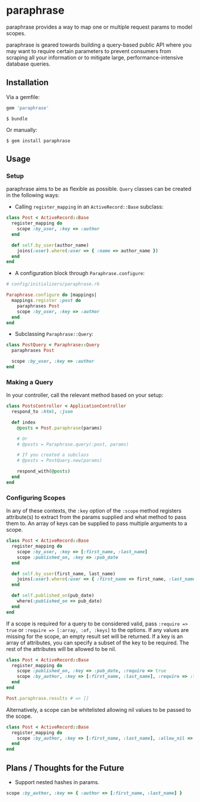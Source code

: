 # paraphrase

paraphrase provides a way to map one or multiple request params to model
scopes.

paraphrase is geared towards building a query-based public API where you may
want to require certain parameters to prevent consumers from scraping all your
information or to mitigate large, performance-intensive database queries.

## Installation

Via a gemfile:

```ruby
gem 'paraphrase'
```

```
$ bundle
```

Or manually:

```
$ gem install paraphrase
```

## Usage

### Setup

paraphrase aims to be as flexible as possible. `Query` classes can be created
in the following ways:

* Calling `register_mapping` in an `ActiveRecord::Base` subclass:

```ruby
class Post < ActiveRecord::Base
  register_mapping do
    scope :by_user, :key => :author
  end

  def self.by_user(author_name)
    joins(:user).where(:user => { :name => author_name })
  end
end
```

* A configuration block through `Paraphrase.configure`:

```ruby
# config/initializers/paraphrase.rb

Paraphrase.configure do |mappings|
  mappings.register :post do
    paraphrases Post
    scope :by_user, :key => :author
  end
end
```

* Subclassing `Paraphrase::Query`:

```ruby
class PostQuery < Paraphrase::Query
  paraphrases Post

  scope :by_user, :key => :author
end
```

### Making a Query

In your controller, call the relevant method based on your setup:

```ruby
class PostsController < ApplicationController
  respond_to :html, :json

  def index
    @posts = Post.paraphrase(params)

    # Or
    # @posts = Paraphrase.query(:post, params)

    # If you created a subclass
    # @posts = PostQuery.new(params)

    respond_with(@posts)
  end
end
```

### Configuring Scopes

In any of these contexts, the `:key` option of the `:scope` method registers
attribute(s) to extract from the params supplied and what method to pass them
to. An array of keys can be supplied to pass multiple arguments to a scope.

```ruby
class Post < ActiveRecord::Base
  register_mapping do
    scope :by_user, :key => [:first_name, :last_name]
    scope :published_on, :key => :pub_date
  end

  def self.by_user(first_name, last_name)
    joins(:user).where(:user => { :first_name => first_name, :last_name => last_name })
  end

  def self.published_on(pub_date)
    where(:published_on => pub_date)
  end
end
```

If a scope is required for a query to be considered valid, pass `:require =>
true` or `:require => [:array, :of, :keys]` to the options. If any values are
missing for the scope, an empty result set will be returned. If a key is an
array of attributes, you can specify a subset of the key to be required. The
rest of the attributes will be allowed to be nil.

```ruby
class Post < ActiveRecord::Base
  register_mapping do
    scope :published_on, :key => :pub_date, :require => true
    scope :by_author, :key => [:first_name, :last_name], :require => :last_name # requires :last_name, whitelists :first_name
  end
end

Post.paraphrase.results # => []
```

Alternatively, a scope can be whitelisted allowing nil values to be passed to the scope.

```ruby
class Post < ActiveRecord::Base
  register_mapping do
    scope :by_author, :key => [:first_name, :last_name], :allow_nil => :first_name # :first_name does not need to be specified
  end
end
```

## Plans / Thoughts for the Future

* Support nested hashes in params.

```ruby
scope :by_author, :key => { :author => [:first_name, :last_name] }
```
